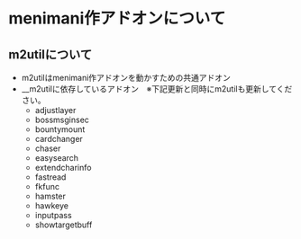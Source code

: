 # menimani作アドオンについて
## m2utilについて
* m2utilはmenimani作アドオンを動かすための共通アドオン
* __m2utilに依存しているアドオン　※下記更新と同時にm2utilも更新してください。
    * adjustlayer
    * bossmsginsec
    * bountymount
    * cardchanger
    * chaser
    * easysearch
    * extendcharinfo
    * fastread
    * fkfunc
    * hamster
    * hawkeye
    * inputpass
    * showtargetbuff
